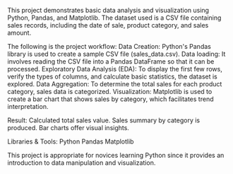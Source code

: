 This project demonstrates basic data analysis and visualization using Python, Pandas, and Matplotlib.
The dataset used is a CSV file containing sales records, including the date of sale, product category, and sales amount.

The following is the project workflow:
Data Creation: Python's Pandas library is used to create a sample CSV file (sales_data.csv).
Data loading: It involves reading the CSV file into a Pandas DataFrame so that it can be processed.
Exploratory Data Analysis (EDA): To display the first few rows, verify the types of columns, and calculate basic statistics, the dataset is explored.
Data Aggregation: To determine the total sales for each product category, sales data is categorized.
Visualization: Matplotlib is used to create a bar chart that shows sales by category, which facilitates trend interpretation.

Result:
Calculated total sales value.
Sales summary by category is produced.
Bar charts offer visual insights.

Libraries & Tools:
Python
Pandas
Matplotlib

This project is appropriate for novices learning Python since it provides an introduction to data manipulation and visualization.

